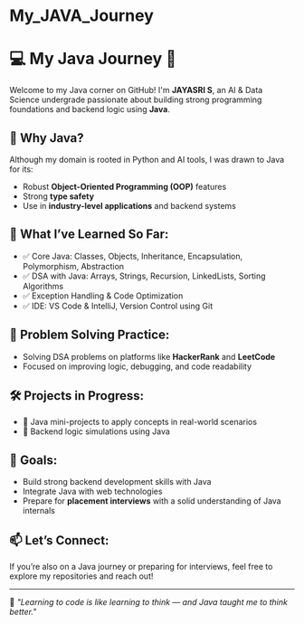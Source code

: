 # My_JAVA_Journey
# 💻 My Java Journey 🚀

Welcome to my Java corner on GitHub! I'm **JAYASRI S**, an AI & Data Science undergrade passionate about building strong programming foundations and backend logic using **Java**.

## 🚀 Why Java?
Although my domain is rooted in Python and AI tools, I was drawn to Java for its:
- Robust **Object-Oriented Programming (OOP)** features
- Strong **type safety**
- Use in **industry-level applications** and backend systems

## 📘 What I’ve Learned So Far:
- ✅ Core Java: Classes, Objects, Inheritance, Encapsulation, Polymorphism, Abstraction
- ✅ DSA with Java: Arrays, Strings, Recursion, LinkedLists, Sorting Algorithms 
- ✅ Exception Handling & Code Optimization
- ✅ IDE: VS Code & IntelliJ, Version Control using Git

## 🧠 Problem Solving Practice:
- Solving DSA problems on platforms like **HackerRank** and **LeetCode**
- Focused on improving logic, debugging, and code readability

## 🛠️ Projects in Progress:
- 🔹 Java mini-projects to apply concepts in real-world scenarios
- 🔹 Backend logic simulations using Java

## 📍 Goals:
- Build strong backend development skills with Java
- Integrate Java with web technologies
- Prepare for **placement interviews** with a solid understanding of Java internals

## 📫 Let’s Connect:
If you’re also on a Java journey or preparing for interviews, feel free to explore my repositories and reach out!

---

🧠 *"Learning to code is like learning to think — and Java taught me to think better."*


